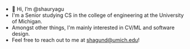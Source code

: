 - 👋 Hi, I’m @shauryagu
- I'm a Senior studying CS in the college of engineering at the University of Michigan.
- Amongst other things, I'm mainly interested in CV/ML and software design.
- Feel free to reach out to me at shagund@umich.edu!

<!---
shauryagu/shauryagu is a ✨ special ✨ repository because its `README.md` (this file) appears on your GitHub profile.
You can click the Preview link to take a look at your changes.
--->
